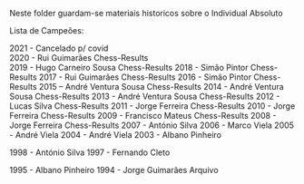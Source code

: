 Neste folder guardam-se materiais historicos sobre o Individual Absoluto

Lista de Campeões:

2021 - Cancelado p/ covid\
2020 - Rui Guimarães Chess-Results\
2019 - Hugo Carneiro Sousa Chess-Results
2018 - Simão Pintor Chess-Results
​2017 - Rui Guimarães Chess-Results
2016 - Simão Pintor Chess-Results
2015 – André Ventura Sousa Chess-Results
2014 - André Ventura Sousa Chess-Results
2013 - André Ventura Sousa Chess-Results
2012 - Lucas Silva Chess-Results
2011 - Jorge Ferreira Chess-Results
2010 - Jorge Ferreira Chess-Results
2009 - Francisco Mateus Chess-Results
2008 - Jorge Ferreira Chess-Results
2007 - António Silva
2006 - Marco Viela
2005 - André Viela
2004 - André Viela
2003 - Albano Pinheiro

​1998 - António Silva
1997 - Fernando Cleto

1995 - Albano Pinheiro
1994  - Jorge Guimarães Arquivo

